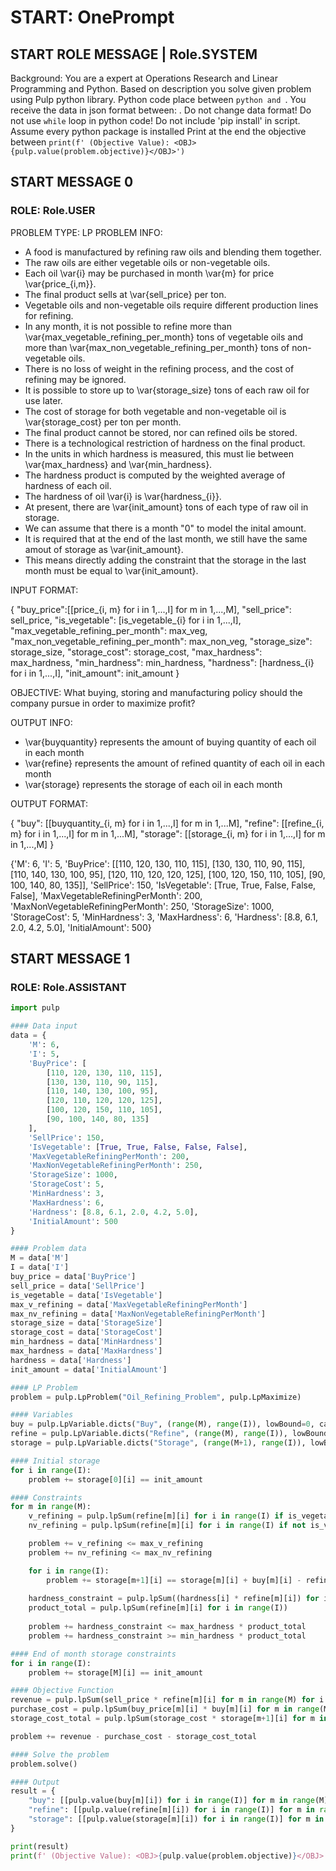 # START: OnePrompt 
## START ROLE MESSAGE | Role.SYSTEM 
Background: You are a expert at Operations Research and Linear Programming and Python. Based on description you solve given problem using Pulp python library. Python code place between ```python and ```. You receive the data in json format between: <DATA></DATA>. Do not change data format! Do not use `while` loop in python code! Do not include 'pip install' in script. Assume every python package is installed Print at the end the objective between <OBJ></OBJ> `print(f' (Objective Value): <OBJ>{pulp.value(problem.objective)}</OBJ>')`  
## START MESSAGE 0 
### ROLE: Role.USER
<DESCRIPTION>
PROBLEM TYPE: LP
PROBLEM INFO:

- A food is manufactured by refining raw oils and blending them together. 
- The raw oils are either vegetable oils or non-vegetable oils. 
- Each oil \var{i} may be purchased in month \var{m} for price \var{price_{i,m}}.
- The final product sells at \var{sell_price} per ton.
- Vegetable oils and non-vegetable oils require different production lines for refining. 
- In any month, it is not possible to refine more than \var{max_vegetable_refining_per_month} tons of vegetable oils and more than \var{max_non_vegetable_refining_per_month} tons of non-vegetable oils. 
- There is no loss of weight in the refining process, and the cost of refining may be ignored.
- It is possible to store up to \var{storage_size} tons of each raw oil for use later. 
- The cost of storage for both vegetable and non-vegetable oil is \var{storage_cost} per ton per month.
- The final product cannot be stored, nor can refined oils be stored.
- There is a technological restriction of hardness on the final product. 
- In the units in which hardness is measured, this must lie between \var{max_hardness} and \var{min_hardness}.
- The hardness product is computed by the weighted average of hardness of each oil.
- The hardness of oil \var{i} is \var{hardness_{i}}.
- At present, there are \var{init_amount} tons of each type of raw oil in storage. 
- We can assume that there is a month "0" to model the inital amount.
- It is required that at the end of the last month, we still have the same amout of storage as \var{init_amount}.
- This means directly adding the constraint that the storage in the last month must be equal to \var{init_amount}.


INPUT FORMAT:

{
    "buy_price":[[price_{i, m} for i in 1,...,I] for m in 1,...,M],
    "sell_price": sell_price,
    "is_vegetable": [is_vegetable_{i} for i in 1,...,I],
    "max_vegetable_refining_per_month": max_veg,
    "max_non_vegetable_refining_per_month": max_non_veg,
    "storage_size": storage_size,
    "storage_cost": storage_cost,
    "max_hardness": max_hardness,
    "min_hardness": min_hardness,
    "hardness": [hardness_{i} for i in 1,...,I],
    "init_amount": init_amount
}


OBJECTIVE: What buying, storing and manufacturing policy should the company pursue in order to maximize profit?

OUTPUT INFO: 

- \var{buyquantity} represents the amount of buying quantity of each oil in each month
- \var{refine} represents the amount of refined quantity of each oil in each month
- \var{storage} represents the storage of each oil in each month
 
OUTPUT FORMAT: 

{
    "buy": [[buyquantity_{i, m} for i in 1,...,I] for m in 1,...M],
    "refine": [[refine_{i, m} for i in 1,...,I] for m in 1,...M],
    "storage": [[storage_{i, m} for i in 1,...,I] for m in 1,...,M]
} 

</DESCRIPTION>
<DATA>
{'M': 6, 'I': 5, 'BuyPrice': [[110, 120, 130, 110, 115], [130, 130, 110, 90, 115], [110, 140, 130, 100, 95], [120, 110, 120, 120, 125], [100, 120, 150, 110, 105], [90, 100, 140, 80, 135]], 'SellPrice': 150, 'IsVegetable': [True, True, False, False, False], 'MaxVegetableRefiningPerMonth': 200, 'MaxNonVegetableRefiningPerMonth': 250, 'StorageSize': 1000, 'StorageCost': 5, 'MinHardness': 3, 'MaxHardness': 6, 'Hardness': [8.8, 6.1, 2.0, 4.2, 5.0], 'InitialAmount': 500}</DATA>


## START MESSAGE 1 
### ROLE: Role.ASSISTANT
```python
import pulp

#### Data input
data = {
    'M': 6,
    'I': 5,
    'BuyPrice': [
        [110, 120, 130, 110, 115], 
        [130, 130, 110, 90, 115],
        [110, 140, 130, 100, 95],
        [120, 110, 120, 120, 125],
        [100, 120, 150, 110, 105],
        [90, 100, 140, 80, 135]
    ],
    'SellPrice': 150,
    'IsVegetable': [True, True, False, False, False],
    'MaxVegetableRefiningPerMonth': 200,
    'MaxNonVegetableRefiningPerMonth': 250,
    'StorageSize': 1000,
    'StorageCost': 5,
    'MinHardness': 3,
    'MaxHardness': 6,
    'Hardness': [8.8, 6.1, 2.0, 4.2, 5.0],
    'InitialAmount': 500
}

#### Problem data
M = data['M']
I = data['I']
buy_price = data['BuyPrice']
sell_price = data['SellPrice']
is_vegetable = data['IsVegetable']
max_v_refining = data['MaxVegetableRefiningPerMonth']
max_nv_refining = data['MaxNonVegetableRefiningPerMonth']
storage_size = data['StorageSize']
storage_cost = data['StorageCost']
min_hardness = data['MinHardness']
max_hardness = data['MaxHardness']
hardness = data['Hardness']
init_amount = data['InitialAmount']

#### LP Problem
problem = pulp.LpProblem("Oil_Refining_Problem", pulp.LpMaximize)

#### Variables
buy = pulp.LpVariable.dicts("Buy", (range(M), range(I)), lowBound=0, cat='Continuous')
refine = pulp.LpVariable.dicts("Refine", (range(M), range(I)), lowBound=0, cat='Continuous')
storage = pulp.LpVariable.dicts("Storage", (range(M+1), range(I)), lowBound=0, upBound=storage_size, cat='Continuous')

#### Initial storage
for i in range(I):
    problem += storage[0][i] == init_amount

#### Constraints
for m in range(M):
    v_refining = pulp.lpSum(refine[m][i] for i in range(I) if is_vegetable[i])
    nv_refining = pulp.lpSum(refine[m][i] for i in range(I) if not is_vegetable[i])

    problem += v_refining <= max_v_refining
    problem += nv_refining <= max_nv_refining

    for i in range(I):
        problem += storage[m+1][i] == storage[m][i] + buy[m][i] - refine[m][i]
        
    hardness_constraint = pulp.lpSum((hardness[i] * refine[m][i]) for i in range(I))
    product_total = pulp.lpSum(refine[m][i] for i in range(I))
    
    problem += hardness_constraint <= max_hardness * product_total
    problem += hardness_constraint >= min_hardness * product_total

#### End of month storage constraints
for i in range(I):
    problem += storage[M][i] == init_amount

#### Objective Function
revenue = pulp.lpSum(sell_price * refine[m][i] for m in range(M) for i in range(I))
purchase_cost = pulp.lpSum(buy_price[m][i] * buy[m][i] for m in range(M) for i in range(I))
storage_cost_total = pulp.lpSum(storage_cost * storage[m+1][i] for m in range(M) for i in range(I))

problem += revenue - purchase_cost - storage_cost_total

#### Solve the problem
problem.solve()

#### Output
result = {
    "buy": [[pulp.value(buy[m][i]) for i in range(I)] for m in range(M)],
    "refine": [[pulp.value(refine[m][i]) for i in range(I)] for m in range(M)],
    "storage": [[pulp.value(storage[m][i]) for i in range(I)] for m in range(M + 1)]
}

print(result)
print(f' (Objective Value): <OBJ>{pulp.value(problem.objective)}</OBJ>')
```

